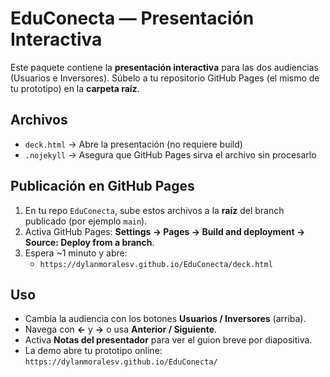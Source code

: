 
# EduConecta — Presentación Interactiva

Este paquete contiene la **presentación interactiva** para las dos audiencias (Usuarios e Inversores).
Súbelo a tu repositorio GitHub Pages (el mismo de tu prototipo) en la **carpeta raíz**.

## Archivos
- `deck.html` → Abre la presentación (no requiere build)
- `.nojekyll` → Asegura que GitHub Pages sirva el archivo sin procesarlo

## Publicación en GitHub Pages
1. En tu repo `EduConecta`, sube estos archivos a la **raíz** del branch publicado (por ejemplo `main`).  
2. Activa GitHub Pages: **Settings → Pages → Build and deployment → Source: Deploy from a branch**.  
3. Espera ~1 minuto y abre:
   - `https://dylanmoralesv.github.io/EduConecta/deck.html`

## Uso
- Cambia la audiencia con los botones **Usuarios / Inversores** (arriba).
- Navega con **←** y **→** o usa **Anterior / Siguiente**.
- Activa **Notas del presentador** para ver el guion breve por diapositiva.
- La demo abre tu prototipo online: `https://dylanmoralesv.github.io/EduConecta/`

